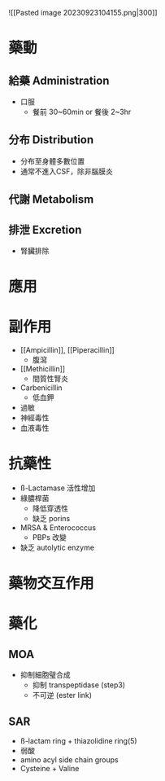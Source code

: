 ![[Pasted image 20230923104155.png|300]]
# 藥動
## 給藥 Administration
- 口服
	- 餐前 30~60min or 餐後 2~3hr
## 分布 Distribution
- 分布至身體多數位置
- 通常不進入CSF，除非腦膜炎
## 代謝 Metabolism
## 排泄 Excretion
- 腎臟排除
# 應用
# 副作用
- [[Ampicillin]], [[Piperacillin]] 
	- 腹瀉
- [[Methicillin]] 
	- 間質性腎炎
- Carbenicillin
	- 低血鉀
- 過敏 
- 神經毒性
- 血液毒性
# 抗藥性
- ß-Lactamase 活性增加
- 綠膿桿菌
	- 降低穿透性
	- 缺乏 porins
- MRSA & Enterococcus
	- PBPs 改變
- 缺乏 autolytic enzyme
# 藥物交互作用
# 藥化
## MOA
- 抑制細胞璧合成
	- 抑制 transpeptidase (step3)
	- 不可逆 (ester link)
## SAR
- ß-lactam ring + thiazolidine ring(5)
- 弱酸
- amino acyl side chain groups
- Cysteine + Valine

